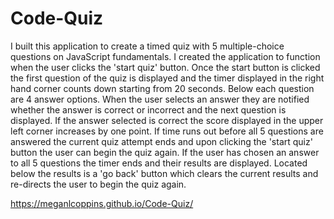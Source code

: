 # Code-Quiz
I built this application to create a timed quiz with 5 multiple-choice questions on JavaScript fundamentals. I created the application to function when the user clicks the 'start quiz' button. Once the start button is clicked the first question of the quiz is displayed and the timer displayed in the right hand corner counts down starting from 20 seconds. Below each question are 4 answer options. When the user selects an answer they are notified whether the answer is correct or incorrect and the next question is displayed. If the answer selected is correct the score displayed in the upper left corner increases by one point. If time runs out before all 5 questions are answered the current quiz attempt ends and upon clicking the 'start quiz' button the user can begin the quiz again. If the user has chosen an answer to all 5 questions the timer ends and their results are displayed. Located below the results is a 'go back' button which clears the current results and re-directs the user to begin the quiz again.

https://meganlcoppins.github.io/Code-Quiz/
